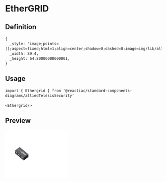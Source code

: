 # EtherGRID

## Definition

```
{
  _style: 'image;points=[];aspect=fixed;html=1;align=center;shadow=0;dashed=0;image=img/lib/allied_telesis/security/EtherGRID.svg;strokeColor=none;',
  _width: 89.4,
  _height: 64.80000000000001,
}
```

## Usage

```
import { Ethergrid } from '@reactiac/standard-components-diagrams/alliedTelesisSecurity'

<Ethergrid/>
```

## Preview

<img src="./ethergrid.png" width="200"/>
